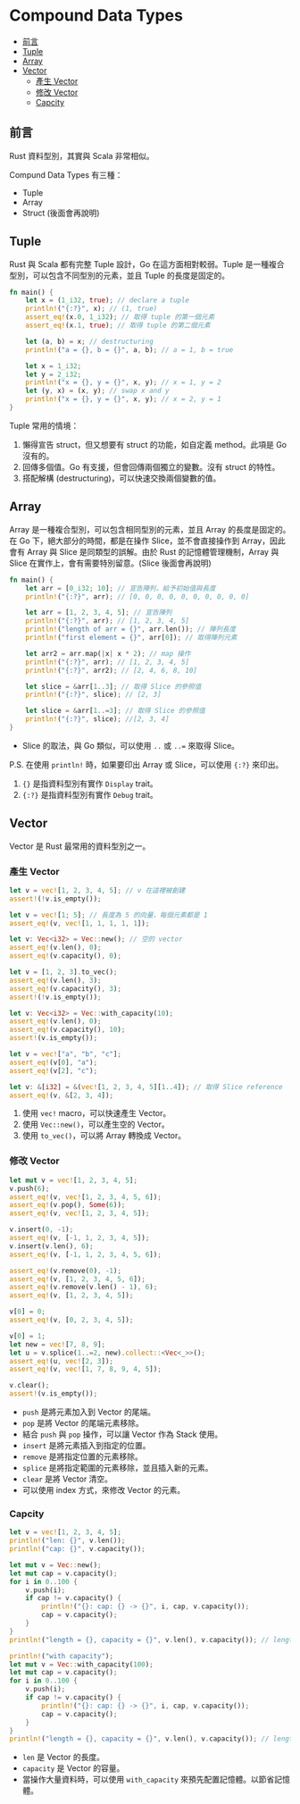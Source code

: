 # Compound Data Types

<!-- @import "[TOC]" {cmd="toc" depthFrom=2 depthTo=3 orderedList=false} -->

<!-- code_chunk_output -->

- [前言](#前言)
- [Tuple](#tuple)
- [Array](#array)
- [Vector](#vector)
  - [產生 Vector](#產生-vector)
  - [修改 Vector](#修改-vector)
  - [Capcity](#capcity)

<!-- /code_chunk_output -->

## 前言

Rust 資料型別，其實與 Scala 非常相似。

Compund Data Types 有三種：

- Tuple
- Array
- Struct (後面會再說明)

## Tuple

Rust 與 Scala 都有完整 Tuple 設計，Go 在這方面相對較弱。Tuple 是一種複合型別，可以包含不同型別的元素，並且 Tuple 的長度是固定的。

```rust {.line-numbers}
fn main() {
    let x = (1_i32, true); // declare a tuple
    println!("{:?}", x); // (1, true)
    assert_eq!(x.0, 1_i32); // 取得 tuple 的第一個元素
    assert_eq!(x.1, true); // 取得 tuple 的第二個元素

    let (a, b) = x; // destructuring
    println!("a = {}, b = {}", a, b); // a = 1, b = true

    let x = 1_i32;
    let y = 2_i32;
    println!("x = {}, y = {}", x, y); // x = 1, y = 2
    let (y, x) = (x, y); // swap x and y
    println!("x = {}, y = {}", x, y); // x = 2, y = 1
}
```

Tuple 常用的情境：

1. 懶得宣告 struct，但又想要有 struct 的功能，如自定義 method。此項是 Go 沒有的。
1. 回傳多個值。Go 有支援，但會回傳兩個獨立的變數。沒有 struct 的特性。
1. 搭配解構 (destructuring)，可以快速交換兩個變數的值。

## Array

Array 是一種複合型別，可以包含相同型別的元素，並且 Array 的長度是固定的。在 Go 下，絕大部分的時間，都是在操作 Slice，並不會直接操作到 Array，因此會有 Array 與 Slice 是同類型的誤解。由於 Rust 的記憶體管理機制，Array 與 Slice 在實作上，會有需要特別留意。(Slice 後面會再說明)

```rust {.line-numbers}
fn main() {
    let arr = [0_i32; 10]; // 宣告陣列，給予初始值與長度
    println!("{:?}", arr); // [0, 0, 0, 0, 0, 0, 0, 0, 0, 0]

    let arr = [1, 2, 3, 4, 5]; // 宣告陳列
    println!("{:?}", arr); // [1, 2, 3, 4, 5]
    println!("length of arr = {}", arr.len()); // 陣列長度
    println!("first element = {}", arr[0]); // 取得陣列元素

    let arr2 = arr.map(|x| x * 2); // map 操作
    println!("{:?}", arr); // [1, 2, 3, 4, 5]
    println!("{:?}", arr2); // [2, 4, 6, 8, 10]

    let slice = &arr[1..3]; // 取得 Slice 的參照值
    println!("{:?}", slice); // [2, 3]

    let slice = &arr[1..=3]; // 取得 Slice 的參照值
    println!("{:?}", slice); //[2, 3, 4]
}
```

- Slice 的取法，與 Go 類似，可以使用 `..` 或 `..=` 來取得 Slice。

P.S. 在使用 `println!` 時，如果要印出 Array 或 Slice，可以使用 `{:?}` 來印出。

1. `{}` 是指資料型別有實作 `Display` trait。
1. `{:?}` 是指資料型別有實作 `Debug` trait。

## Vector

Vector 是 Rust 最常用的資料型別之一。

### 產生 Vector

```rust {.line-numbers}
let v = vec![1, 2, 3, 4, 5]; // v 在這裡被創建
assert!(!v.is_empty());

let v = vec![1; 5]; // 長度為 5 的向量，每個元素都是 1
assert_eq!(v, vec![1, 1, 1, 1, 1]);

let v: Vec<i32> = Vec::new(); // 空的 vector
assert_eq!(v.len(), 0);
assert_eq!(v.capacity(), 0);

let v = [1, 2, 3].to_vec();
assert_eq!(v.len(), 3);
assert_eq!(v.capacity(), 3);
assert!(!v.is_empty());

let v: Vec<i32> = Vec::with_capacity(10);
assert_eq!(v.len(), 0);
assert_eq!(v.capacity(), 10);
assert!(v.is_empty());

let v = vec!["a", "b", "c"];
assert_eq!(v[0], "a");
assert_eq!(v[2], "c");

let v: &[i32] = &(vec![1, 2, 3, 4, 5][1..4]); // 取得 Slice reference
assert_eq!(v, &[2, 3, 4]);
```

1. 使用 `vec!` macro，可以快速產生 Vector。
1. 使用 `Vec::new()`，可以產生空的 Vector。
1. 使用 `to_vec()`，可以將 Array 轉換成 Vector。

### 修改 Vector

```rust {.line-numbers}
let mut v = vec![1, 2, 3, 4, 5];
v.push(6);
assert_eq!(v, vec![1, 2, 3, 4, 5, 6]);
assert_eq!(v.pop(), Some(6));
assert_eq!(v, vec![1, 2, 3, 4, 5]);

v.insert(0, -1);
assert_eq!(v, [-1, 1, 2, 3, 4, 5]);
v.insert(v.len(), 6);
assert_eq!(v, [-1, 1, 2, 3, 4, 5, 6]);

assert_eq!(v.remove(0), -1);
assert_eq!(v, [1, 2, 3, 4, 5, 6]);
assert_eq!(v.remove(v.len() - 1), 6);
assert_eq!(v, [1, 2, 3, 4, 5]);

v[0] = 0;
assert_eq!(v, [0, 2, 3, 4, 5]);

v[0] = 1;
let new = vec![7, 8, 9];
let u = v.splice(1..=2, new).collect::<Vec<_>>();
assert_eq!(u, vec![2, 3]);
assert_eq!(v, vec![1, 7, 8, 9, 4, 5]);

v.clear();
assert!(v.is_empty());
```

- `push` 是將元素加入到 Vector 的尾端。
- `pop` 是將 Vector 的尾端元素移除。
- 結合 `push` 與 `pop` 操作，可以讓 Vector 作為 Stack 使用。
- `insert` 是將元素插入到指定的位置。
- `remove` 是將指定位置的元素移除。
- `splice` 是將指定範圍的元素移除，並且插入新的元素。
- `clear` 是將 Vector 清空。
- 可以使用 index 方式，來修改 Vector 的元素。

### Capcity

```rust {.line-numbers}
let v = vec![1, 2, 3, 4, 5];
println!("len: {}", v.len());
println!("cap: {}", v.capacity());

let mut v = Vec::new();
let mut cap = v.capacity();
for i in 0..100 {
    v.push(i);
    if cap != v.capacity() {
        println!("{}: cap: {} -> {}", i, cap, v.capacity());
        cap = v.capacity();
    }
}
println!("length = {}, capacity = {}", v.len(), v.capacity()); // length = 100, capacity = 128

println!("with capacity");
let mut v = Vec::with_capacity(100);
let mut cap = v.capacity();
for i in 0..100 {
    v.push(i);
    if cap != v.capacity() {
        println!("{}: cap: {} -> {}", i, cap, v.capacity());
        cap = v.capacity();
    }
}
println!("length = {}, capacity = {}", v.len(), v.capacity()); // length = 100, capacity = 100
```

- `len` 是 Vector 的長度。
- `capacity` 是 Vector 的容量。
- 當操作大量資料時，可以使用 `with_capacity` 來預先配置記憶體。以節省記憶體。

